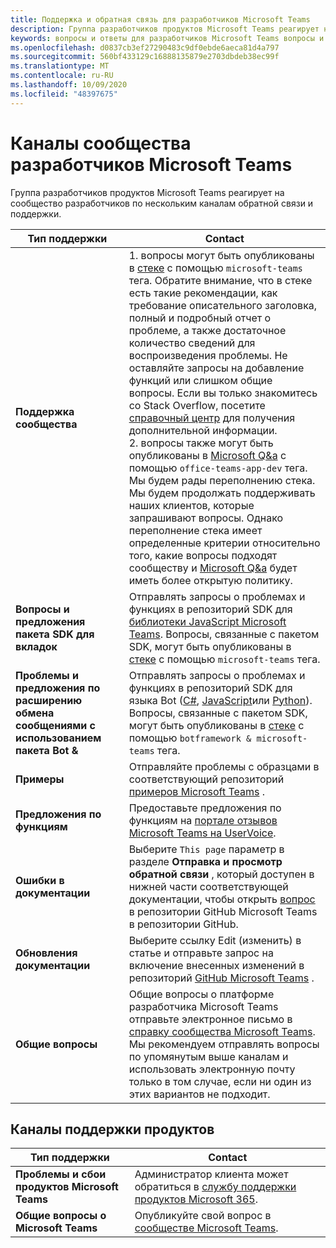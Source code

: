 ```yaml
---
title: Поддержка и обратная связь для разработчиков Microsoft Teams
description: Группа разработчиков продуктов Microsoft Teams реагирует на сообщество разработчиков по нескольким каналам обратной связи и поддержки.
keywords: вопросы и ответы для разработчиков Microsoft Teams вопросы и ответы об ошибках в службе технической поддержки сообщество
ms.openlocfilehash: d0837cb3ef27290483c9df0ebde6aeca81d4a797
ms.sourcegitcommit: 560bf433129c16888135879e2703dbdeb38ec99f
ms.translationtype: MT
ms.contentlocale: ru-RU
ms.lasthandoff: 10/09/2020
ms.locfileid: "48397675"
---
```

# <a name="microsoft-teams-developer-community-channels"></a>Каналы сообщества разработчиков Microsoft Teams

Группа разработчиков продуктов Microsoft Teams реагирует на сообщество разработчиков по нескольким каналам обратной связи и поддержки.


|            **Тип поддержки**            |               **Contact**                                                                                  |
|-----------------------------------------------------|---------------------------------------------------------------------------------------------------------------------------------------------------------------------------------------------------------------------------------------------------------------------------------------------------------------------------------------------------------------------------------------------------------------------------------------------------------------------------------------------------|
|         **Поддержка сообщества**          | 1. вопросы могут быть опубликованы в [стеке](https://stackoverflow.com/questions/tagged/microsoft-teams) с помощью `microsoft-teams` тега. Обратите внимание, что в стеке есть такие рекомендации, как требование описательного заголовка, полный и подробный отчет о проблеме, а также достаточное количество сведений для воспроизведения проблемы. Не оставляйте запросы на добавление функций или слишком общие вопросы. Если вы только знакомитесь со Stack Overflow, посетите [справочный центр](https://stackoverflow.com/help/how-to-ask) для получения дополнительной информации.                                                                                                                                                                        <br/>2. вопросы также могут быть опубликованы в [Microsoft Q&а](/answers/topics/office-teams-app-dev.html) с помощью `office-teams-app-dev` тега. Мы будем рады переполнению стека. Мы будем продолжать поддерживать наших клиентов, которые запрашивают вопросы. Однако переполнение стека имеет определенные критерии относительно того, какие вопросы подходят сообществу и [Microsoft Q&a](/answers/topics/office-teams-app-dev.html) будет иметь более открытую политику.                                                                                                    |
|        **Вопросы и предложения пакета SDK для вкладок**        |  Отправлять запросы о проблемах и функциях в репозиторий SDK для [библиотеки JavaScript Microsoft Teams](https://github.com/OfficeDev/microsoft-teams-library-js/issues). Вопросы, связанные с пакетом SDK, могут быть опубликованы в [стеке](https://stackoverflow.com/questions/tagged/microsoft-teams) с помощью `microsoft-teams` тега.                                                                                                                                                                                                                       |
|            **Проблемы и предложения по расширению обмена сообщениями с использованием пакета Bot &**             |       Отправлять запросы о проблемах и функциях в репозиторий SDK для языка Bot ([C#](https://github.com/Microsoft/botbuilder-dotnet/), [JavaScript](https://github.com/Microsoft/botbuilder-js)или [Python](https://github.com/Microsoft/botbuilder-python)). Вопросы, связанные с пакетом SDK, могут быть опубликованы в [стеке](https://stackoverflow.com/questions/tagged/botframework%20microsoft-teams) с помощью `botframework & microsoft-teams` тега.                                                                                            |
| **Примеры** |             Отправляйте проблемы с образцами в соответствующий репозиторий [примеров Microsoft Teams](/microsoftteams/platform/tutorials/code-samples) .                                                                                                                                                                                            |
| **Предложения по функциям**             |      Предоставьте предложения по функциям на [портале отзывов Microsoft Teams на UserVoice](https://microsoftteams.uservoice.com/forums/555103-public-preview/category/182881-developer-platform).                                                                                                                                                            |
|        **Ошибки в документации**        |                                                                                                                                                                      Выберите `This page` параметр в разделе **Отправка и просмотр обратной связи** , который доступен в нижней части соответствующей документации, чтобы открыть [вопрос](https://github.com/MicrosoftDocs/msteams-docs/issues) в репозитории GitHub Microsoft Teams в репозитории GitHub.                                                                                                                                                                      |
|       **Обновления документации**        | Выберите ссылку Edit (изменить) в статье и отправьте запрос на включение внесенных изменений в репозиторий [GitHub Microsoft Teams](https://github.com/MicrosoftDocs/msteams-docs) .                                                                                                                                                                      |
|          **Общие вопросы**         |          Общие вопросы о платформе разработчика Microsoft Teams отправьте электронное письмо в [справку сообщества Microsoft Teams](mailto:microsoftteamsdev@microsoft.com). Мы рекомендуем отправлять вопросы по упомянутым выше каналам и использовать электронную почту только в том случае, если ни один из этих вариантов не подходит.                                                                                                                                                                          |

## <a name="product-support-channels"></a>Каналы поддержки продуктов
|            **Тип поддержки**            |               **Contact**                                                                                  |
|-----------------------------------------------------|---------------------------------------------------------------------------------------------------------------------------------------------------------------------------------------------------------------------------------------------------------------------------------------------------------------------------------------------------------------------------------------------------------------------------------------------------------------------------------------------------|
|         **Проблемы и сбои продуктов Microsoft Teams**          | Администратор клиента может обратиться в [службу поддержки продуктов Microsoft 365](/microsoft-365/admin/contact-support-for-business-products).                                                            |
|        **Общие вопросы о Microsoft Teams**        |  Опубликуйте свой вопрос в [сообществе Microsoft Teams](https://answers.microsoft.com/en-us/msteams/forum).               |                                                                                                                                                         
